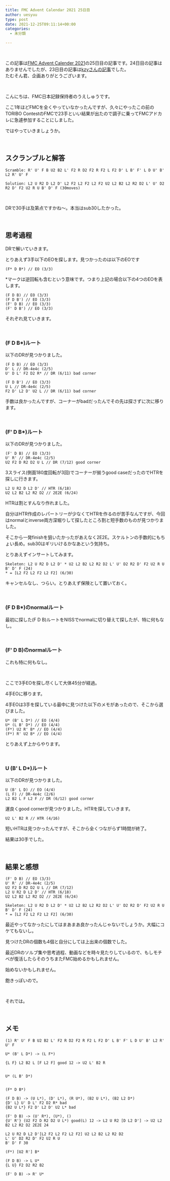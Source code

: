 ```yaml
---
title: FMC Advent Calendar 2021 25日目
author: uesyuu
type: post
date: 2021-12-25T09:11:14+00:00
categories:
  - 未分類

---
```

&nbsp;

この記事は[FMC Advent Calender 2021][1]の25日目の記事です。24日目の記事はありませんでしたが、23日目の記事は[kzyさんの記事][2]でした。  
たむそん君、企画ありがとうございます。

&nbsp;

こんにちは、FMC日本記録保持者のうえしゅうです。

ここ1年ほどFMCを全くやっていなかったんですが、久々にやったこの前のTORIBO ContestのFMCで23手といい結果が出たので調子に乗ってFMCアドカレに急遽参加することにしました。

ではやっていきましょうか。

&nbsp;

## スクランブルと解答

```
Scramble: R' U' F B U2 B2 L' F2 R D2 F2 R F2 L F2 D' L B' F' L D U' B' L2 R' U' F
```
```
Solution: L2 U R2 D L2 D' L2 F2 L2 F2 L2 F2 U2 L2 B2 L2 R2 D2 L' U' D2 R2 D' F2 U2 R U B' D' F (30moves)
```
&nbsp;

DRで30手は及第点ですかね〜。本当はsub30したかった。

&nbsp;

## 思考過程

DRで解いていきます。

とりあえず3手以下のEOを探します。見つかったのは以下のEOです

```
(F* D B*) // EO (3/3)
```

*マークは逆回転も含むという意味です。つまり上記の場合以下の4つのEOを表します。

```
(F D B) // EO (3/3)
(F D B') // EO (3/3)
(F' D B) // EO (3/3)
(F' D B') // EO (3/3)
```

それぞれ見ていきます。

&nbsp;

### (F D B*)ルート

以下のDRが見つかりました。

```
(F D B) // EO (3/3)
D' L // DR-4e4c (2/5)
U' D L' F2 D2 R* // DR (6/11) bad corner

(F D B') // EO (3/3)
U L // DR-4e4c (2/5)
F2 D' L2 D' U2 L // DR (6/11) bad corner
```

手数は良かったんですが、コーナーがbadだったんでその先は探さずに次に移ります。

&nbsp;

### (F' D B*)ルート

以下のDRが見つかりました。

```
(F' D B) // EO (3/3)
U' R' // DR-4e4c (2/5)
U2 F2 D R2 D2 U L // DR (7/12) good corner
```

3スライス(側面180度回転が3回)でコーナーが揃うgood caseだったのでHTRを探しに行きます。

```
L2 U R2 D L2 D' // HTR (6/18)
U2 L2 B2 L2 R2 D2 // 2E2E (6/24)
```

HTRは割とすんなり作れました。

自分はHTR作成のレパートリーが少なくてHTRを作るのが苦手なんですが、今回はnormalとinverse両方深堀りして探したところ割と短手数のものが見つかりました。

そこから一発finishを狙いたかったがあえなく2E2E。スケルトンの手数的にもちょい長め。sub30はギリいけるかなあという気持ち。

とりあえずインサートしてみます。

```
Skeleton: L2 U R2 D L2 D' * U2 L2 B2 L2 R2 D2 L' U' D2 R2 D' F2 U2 R U B' D' F (24)
* = [L2 F2 L2 F2 L2 F2] (6/30)
```

キャンセルなし、つらい。とりあえず保険として置いておく。

&nbsp;

### (F D B*)のnormalルート

最初に探した(F D B)ルートをNISSでnormalに切り替えて探したが、特に何もなし。

&nbsp;

### (F' D B)のnormalルート

これも特に何もなし。

&nbsp;

ここで3手EOを探し尽くして大体45分が経過。

4手EOに移ります。

4手EOは3手を探している最中に見つけた以下のメモがあったので、そこから選びました。

```
U* (B' L D*) // EO (4/4)
U* (L B' D*) // EO (4/4)
(F*) U2 R' B* // EO (4/4)
(F*) R' U2 B* // EO (4/4)
```

とりあえず上からやります。

&nbsp;

### U (B' L D*)ルート

以下のDRが見つかりました。

```
U (B' L D) // EO (4/4)
(L F) // DR-4e4c (2/6)
L2 B2 L F L2 F // DR (6/12) good corner
```

運良くgood cornerが見つかりました。HTRを探していきます。

```
U2 L' B2 R // HTR (4/16)
```

短いHTRは見つかったんですが、そこから全くつながらず1時間が終了。

結果は30手でした。

&nbsp;

## 結果と感想

```
(F' D B) // EO (3/3)
U' R' // DR-4e4c (2/5)
U2 F2 D R2 D2 U L // DR (7/12)
L2 U R2 D L2 D' // HTR (6/18)
U2 L2 B2 L2 R2 D2 // 2E2E (6/24)

Skeleton: L2 U R2 D L2 D' * U2 L2 B2 L2 R2 D2 L' U' D2 R2 D' F2 U2 R U B' D' F (24)
* = [L2 F2 L2 F2 L2 F2] (6/30)
```

最近やってなかったにしてはまあまあ良かったんじゃないでしょうか。大幅にコケてもないし。

見つけたDRの個数も4個と自分にしては上出来の個数でした。

最近DRのソルブ集や思考過程、動画などを時々見たりしているので、もしモチベが復活したらそのうちまたFMC始めるかもしれません。

始めないかもしれません。

飽きっぽいので。

&nbsp;

それでは。

&nbsp;

## メモ

```
(1) R' U' F B U2 B2 L' F2 R D2 F2 R F2 L F2 D' L B' F' L D U' B' L2 R' U' F

U* (B' L D*) -> (L F*)

{L F} L2 B2 L [F L2 F] good 12 -> U2 L' B2 R


U* (L B' D*)


(F* D B*)

(F D B) -> (U L*), (D' L*), (R U*), (B2 U L*), (B2 L2 D*)
{D' L} U' D L' F2 D2 R* bad
{B2 U L*} F2 D' L2 D' U2 L* bad

(F' D B) -> (U' R*), (U*), ()
{U' R'} (U2 F2 D R2 D2 U L*) good(L) 12 -> L2 U R2 [D L2 D'] -> U2 L2 B2 L2 R2 D2 2E2E 24

L2 U R2 D L2 D'[L2 F2 L2 F2 L2 F2] U2 L2 B2 L2 R2 D2
L' U' D2 R2 D' F2 U2 R U
B' D' F 30

(F*) [U2 R'] B*

(F D B) -> L U*
{L U} F2 D2 R2 B2

(F' D B) -> R' U*
```

&nbsp;

 [1]: https://adventar.org/calendars/6164
 [2]: https://kzykzy33550336.blogspot.com/2021/12/fmc-advent-calendar-2021-23.html